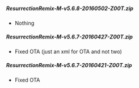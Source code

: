 
##### ResurrectionRemix-M-v5.6.8-20160502-Z00T.zip 

- Nothing

##### ResurrectionRemix-M-v5.6.7-20160427-Z00T.zip 

- Fixed OTA (just an xml for OTA and not two)

##### ResurrectionRemix-M-v5.6.7-20160421-Z00T.zip 

- Fixed OTA
